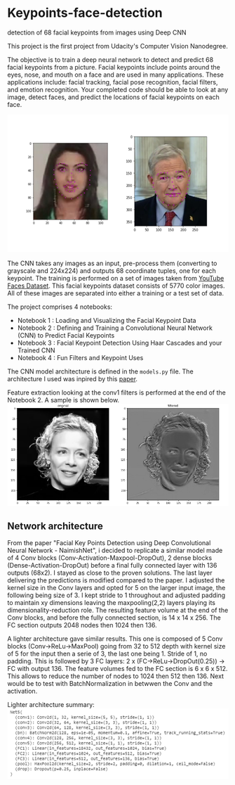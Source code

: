 # Keypoints-face-detection
detection of 68 facial keypoints from images using Deep CNN

This project is the first project from Udacity's Computer Vision Nanodegree.

The objective is to train a deep neural network to detect and predict 68 facial keypoints from a picture. Facial keypoints include points around the eyes, nose, and mouth on a face and are used in many applications. These applications include: facial tracking, facial pose recognition, facial filters, and emotion recognition. Your completed code should be able to look at any image, detect faces, and predict the locations of facial keypoints on each face.

![](asset/key_pts_example.png)

The CNN takes any images as an input, pre-process them (converting to grayscale and 224x224) and outputs 68 coordinate tuples, one for each keypoint. The training is performed on a set of images taken from [YouTube Faces Dataset](https://www.cs.tau.ac.il/~wolf/ytfaces/). This facial keypoints dataset consists of 5770 color images. All of these images are separated into either a training or a test set of data.

The project comprises 4 notebooks:
- Notebook 1 : Loading and Visualizing the Facial Keypoint Data
- Notebook 2 : Defining and Training a Convolutional Neural Network (CNN) to Predict Facial Keypoints
- Notebook 3 : Facial Keypoint Detection Using Haar Cascades and your Trained CNN
- Notebook 4 : Fun Filters and Keypoint Uses

The CNN model architecture is defined in the `models.py` file.
The architecture I used was inpired by this [paper](https://arxiv.org/pdf/1710.00977.pdf).

Feature extraction looking at the conv1 filters is performed at the end of the Notebook 2. A sample is shown below.
![](asset/feature_extraction.PNG)

## Network architecture

From the paper "Facial Key Points Detection using Deep Convolutional Neural Network - NaimishNet", i decided to replicate a similar model made of 4 Conv blocks (Conv-Activation-Maxpool-DropOut), 2 dense blocks (Dense-Activation-DropOut) before a final fully connected layer with 136 outputs (68x2). I stayed as close to the proven solutions. The last layer delivering the predictions is modified compared to the paper. I adjusted the kernel size in the Conv layers and opted for 5 on the larger input image, the following being size of 3. I kept stride to 1 throughout and adjusted padding to maintain xy dimensions leaving the maxpooling(2,2) layers playing its dimensionality-reduction role. The resulting feature volume at the end of the Conv blocks, and before the fully connected section, is 14 x 14 x 256. The FC section outputs 2048 nodes then 1024 then 136.

A lighter architecture gave similar results.
This one is composed of 5 Conv blocks (Conv->ReLu->MaxPool) going from 32 to 512 depth with kernel size of 5 for the input then a serie of 3, the last one being 1. Stride of 1, no padding. This is followed by 3 FC layers: 2 x (FC->ReLu->DropOut(0.25)) -> FC with output 136. The feature volumes fed to the FC section is 6 x 6 x 512. This allows to reduce the number of nodes to 1024 then 512 then 136. Next would be to test with BatchNormalization in betwwen the Conv and the activation.

Lighter architecture summary:
![](asset/sample_architecture.PNG)
